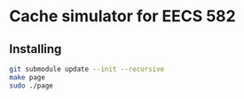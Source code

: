 # Cache simulator for EECS 582


## Installing

```bash
git submodule update --init --recursive
make page
sudo ./page
```
